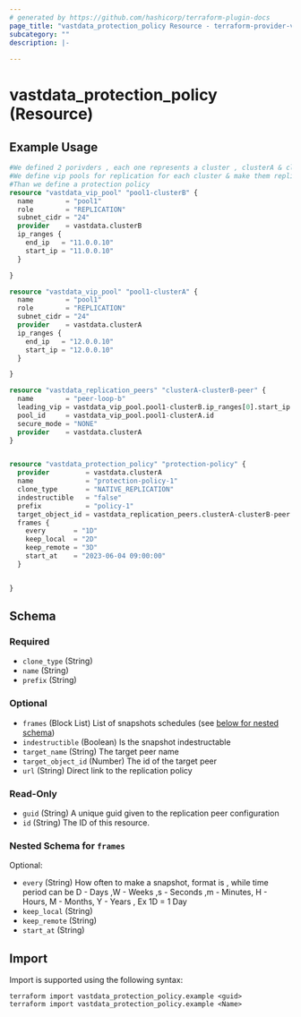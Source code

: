 ```yaml
---
# generated by https://github.com/hashicorp/terraform-plugin-docs
page_title: "vastdata_protection_policy Resource - terraform-provider-vastdata"
subcategory: ""
description: |-
  
---
```


# vastdata_protection_policy (Resource)



## Example Usage

```terraform
#We defined 2 porivders , each one represents a cluster , clusterA & clusterB.
#We define vip pools for replication for each cluster & make them replication peers.
#Than we define a protection policy
resource "vastdata_vip_pool" "pool1-clusterB" {
  name        = "pool1"
  role        = "REPLICATION"
  subnet_cidr = "24"
  provider    = vastdata.clusterB
  ip_ranges {
    end_ip   = "11.0.0.10"
    start_ip = "11.0.0.10"
  }

}

resource "vastdata_vip_pool" "pool1-clusterA" {
  name        = "pool1"
  role        = "REPLICATION"
  subnet_cidr = "24"
  provider    = vastdata.clusterA
  ip_ranges {
    end_ip   = "12.0.0.10"
    start_ip = "12.0.0.10"
  }

}

resource "vastdata_replication_peers" "clusterA-clusterB-peer" {
  name        = "peer-loop-b"
  leading_vip = vastdata_vip_pool.pool1-clusterB.ip_ranges[0].start_ip
  pool_id     = vastdata_vip_pool.pool1-clusterA.id
  secure_mode = "NONE"
  provider    = vastdata.clusterA
}


resource "vastdata_protection_policy" "protection-policy" {
  provider         = vastdata.clusterA
  name             = "protection-policy-1"
  clone_type       = "NATIVE_REPLICATION"
  indestructible   = "false"
  prefix           = "policy-1"
  target_object_id = vastdata_replication_peers.clusterA-clusterB-peer.id
  frames {
    every       = "1D"
    keep_local  = "2D"
    keep_remote = "3D"
    start_at    = "2023-06-04 09:00:00"
  }


}
```

<!-- schema generated by tfplugindocs -->
## Schema

### Required

- `clone_type` (String)
- `name` (String)
- `prefix` (String)

### Optional

- `frames` (Block List) List of snapshots schedules (see [below for nested schema](#nestedblock--frames))
- `indestructible` (Boolean) Is the snapshot indestructable
- `target_name` (String) The target peer name
- `target_object_id` (Number) The id of the target peer
- `url` (String) Direct link to the replication policy

### Read-Only

- `guid` (String) A unique guid given to the  replication peer configuration
- `id` (String) The ID of this resource.

<a id="nestedblock--frames"></a>
### Nested Schema for `frames`

Optional:

- `every` (String) How often to make a snapshot, format is <integer><time period> , while time period can be D - Days ,W - Weeks ,s - Seconds ,m - Minutes, H - Hours, M - Months, Y - Years , Ex 1D = 1 Day
- `keep_local` (String)
- `keep_remote` (String)
- `start_at` (String)

## Import

Import is supported using the following syntax:

```shell
terraform import vastdata_protection_policy.example <guid>
terraform import vastdata_protection_policy.example <Name>
```
